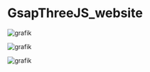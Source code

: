 # GsapThreeJS_website

![grafik](https://github.com/user-attachments/assets/d0f98058-bf8b-4a56-a9de-5c49dcab0c1e)

![grafik](https://github.com/user-attachments/assets/252bd541-cbe3-4f9a-b429-30e3ec9f494c)

![grafik](https://github.com/user-attachments/assets/b8eb91af-5f02-4d86-8c18-f850757c1af8)

